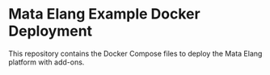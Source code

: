 # Mata Elang Example Docker Deployment

This repository contains the Docker Compose files to deploy the Mata Elang platform with add-ons.